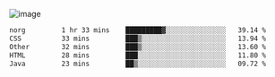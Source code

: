 ![image](https://github-profile-trophy.vercel.app/?username=CMOISDEAD&theme=kimbie_dark&row=1&no-frame=true&margin-w=15&margin-h=15)
<!--START_SECTION:waka-->

```txt
norg         1 hr 33 mins    █████████▓░░░░░░░░░░░░░░░   39.14 %
CSS          33 mins         ███▒░░░░░░░░░░░░░░░░░░░░░   13.94 %
Other        32 mins         ███▒░░░░░░░░░░░░░░░░░░░░░   13.60 %
HTML         28 mins         ███░░░░░░░░░░░░░░░░░░░░░░   11.80 %
Java         23 mins         ██▒░░░░░░░░░░░░░░░░░░░░░░   09.72 %
```

<!--END_SECTION:waka--> 
